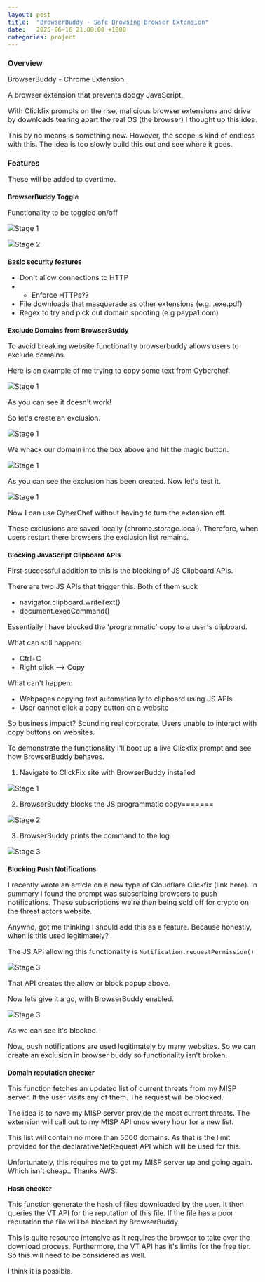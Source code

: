 ```yaml
---
layout: post
title:  "BrowserBuddy - Safe Browsing Browser Extension"
date:   2025-06-16 21:00:00 +1000
categories: project
---
```


<style>
  body { font-size: 16px; }
  body {font-family: 'Inter', sans-serif}
  h1 { font-size: 19px !important; }
  h2 { font-size: 17px !important; }
  h3 { font-size: 15px !important; }
</style>

## Overview

BrowserBuddy - Chrome Extension. 

A browser extension that prevents dodgy JavaScript. 

With Clickfix prompts on the rise, malicious browser extensions and drive by downloads tearing apart the real OS (the browser) I thought up this idea.

This by no means is something new. However, the scope is kind of endless with this. The idea is too slowly build this out and see where it goes. 

## Features

These will be added to overtime.

### BrowserBuddy Toggle 

Functionality to be toggled on/off 

![Stage 1](/images/browser_buddy_off.PNG)

![Stage 2](/images/browser_buddy_on.PNG)

### Basic security features

- Don't allow connections to HTTP
- - Enforce HTTPs??
- File downloads that masquerade as other extensions (e.g. .exe.pdf)
- Regex to try and pick out domain spoofing (e.g paypa1.com)

### Exclude Domains from BrowserBuddy 

To avoid breaking website functionality browserbuddy allows users to exclude domains.

Here is an example of me trying to copy some text from Cyberchef.

![Stage 1](/images/browser_buddy_block.PNG)

As you can see it doesn't work!

So let's create an exclusion.

![Stage 1](/images/browser_buddy_exclusion.PNG)

We whack our domain into the box above and hit the magic button.

![Stage 1](/images/browser_buddy_exclusion_clicked.PNG)

As you can see the exclusion has been created. Now let's test it.

![Stage 1](/images/browser_buddy_copy_works.PNG)

Now I can use CyberChef without having to turn the extension off.

These exclusions are saved locally (chrome.storage.local). Therefore, when users restart there browsers the exclusion list remains. 

### Blocking JavaScript Clipboard APIs

First successful addition to this is the blocking of JS Clipboard APIs. 

There are two JS APIs that trigger this. Both of them suck
- navigator.clipboard.writeText()
- document.execCommand()

Essentially I have blocked the 'programmatic' copy to a user's clipboard. 

What can still happen: 
- Ctrl+C 
- Right click --> Copy 

What can't happen:
- Webpages copying text automatically to clipboard using JS APIs
- User cannot click a copy button on a website

So business impact? Sounding real corporate. Users unable to interact with copy buttons on websites.

To demonstrate the functionality I'll boot up a live Clickfix prompt and see how BrowserBuddy behaves.


1. Navigate to ClickFix site with BrowserBuddy installed


![Stage 1](/images/browser_buddy_clickfix_stop.PNG)


2. BrowserBuddy blocks the JS programmatic copy=======


![Stage 2](/images/browser_buddy_clickfix_popup.PNG)


3. BrowserBuddy prints the command to the log


![Stage 3](/images/browser_buddy_log.PNG)

### Blocking Push Notifications

I recently wrote an article on a new type of Cloudflare Clickfix (link here). In summary I found the prompt was subscribing browsers to push notifications. These subscriptions we're then being sold off for crypto on the threat actors website. 

Anywho, got me thinking I should add this as a feature. Because honestly, when is this used legitimately?

The JS API allowing this functionality is ``Notification.requestPermission()``

![Stage 3](/images/push_example.PNG)

That API creates the allow or block popup above.

Now lets give it a go, with BrowserBuddy enabled.

![Stage 3](/images/notification_blocked.PNG)

As we can see it's blocked. 

Now, push notifications are used legitimately by many websites. So we can create an exclusion in browser buddy so functionality isn't broken.

### Domain reputation checker

This function fetches an updated list of current threats from my MISP server. If the user visits any of them. The request will be blocked.

The idea is to have my MISP server provide the most current threats. The extension will call out to my MISP API once every hour for a new list.

This list will contain no more than 5000 domains. As that is the limit provided for the declarativeNetRequest API which will be used for this.

Unfortunately, this requires me to get my MISP server up and going again. Which isn't cheap.. Thanks AWS.

### Hash checker

This function generate the hash of files downloaded by the user. It then queries the VT API for the reputation of this file. If the file has a poor reputation the file will be blocked by BrowserBuddy.

This is quite resource intensive as it requires the browser to take over the download process. Furthermore, the VT API has it's limits for the free tier. So this will need to be considered as well.

I think it is possible. 

### 